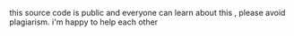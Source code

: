 this source code is public and everyone can learn about this , please avoid plagiarism.
i'm happy to help each other
